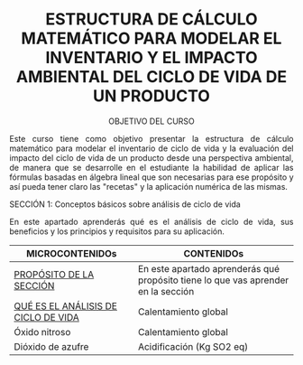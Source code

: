 

   <div align="center">
  
  <h1>ESTRUCTURA DE CÁLCULO MATEMÁTICO PARA MODELAR EL INVENTARIO Y EL IMPACTO AMBIENTAL DEL CICLO DE VIDA DE UN PRODUCTO </h1>
  
OBJETIVO DEL CURSO


 <div align="justify">
Este curso tiene como objetivo presentar la estructura de cálculo matemático para modelar el inventario de ciclo de vida y la evaluación del impacto del ciclo de vida de un producto desde una perspectiva ambiental, de manera que se desarrolle en el estudiante la habilidad de aplicar las fórmulas basadas en álgebra lineal que son necesarias para ese propósito y así pueda tener claro las "recetas" y la aplicación numérica de las mismas.</p>

SECCIÓN 1: Conceptos básicos sobre análisis de ciclo de vida</p>
En este apartado aprenderás qué es el análisis de ciclo de vida, sus beneficios y los principios y requisitos para su aplicación.

| MICROCONTENIDOs                      | CONTENIDOs    | 
|-----------------------------------|-----------------------------|
| [PROPÓSITO DE LA SECCIÓN](https://github.com/jrchaconcito/REPOTEST/tree/main/Secci%C3%B3n01#11-prop%C3%B3sito-de-la-secci%C3%B3n)                        |  En este apartado aprenderás qué propósito tiene lo que vas aprender en la sección                                    
| [QUÉ ES EL ANÁLISIS DE CICLO DE VIDA]()                            | Calentamiento global        |                                    
| Óxido nitroso                     | Calentamiento global        |                          
| Dióxido de azufre                 | Acidificación (Kg SO2 eq)   | 
</center>









